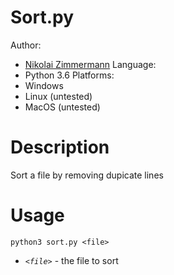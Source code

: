 # Sort.py
Author:
* [Nikolai Zimmermann](https://github.com/Chronophylos)
Language: 
* Python 3.6
Platforms:
* Windows
* Linux (untested)
* MacOS (untested)

# Description
Sort a file by removing dupicate lines

# Usage
```Shell
python3 sort.py <file>
```
* *`<file>`* - the file to sort